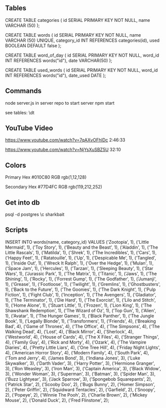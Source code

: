 ## Tables

CREATE TABLE categories (
id SERIAL PRIMARY KEY NOT NULL,
name VARCHAR (50)
);

CREATE TABLE words (
id SERIAL PRIMARY KEY NOT NULL,
name VARCHAR (50) UNIQUE,
category_id INT REFERENCES categories(id),
used BOOLEAN DEFAULT false
);

CREATE TABLE word_of_day (
id SERIAL PRIMARY KEY NOT NULL,
word_id INT REFERENCES words("id"),
date VARCHAR(50)
);

CREATE TABLE used_words (
id SERIAL PRIMARY KEY NOT NULL,
word_id INT REFERENCES words("id"),
date_used DATE
);

## Commands

node server.js in server repo to start server
npm start

see tables: \dt

## YouTube Video

https://www.youtube.com/watch?v=7qAXvOFhlDc
2:46:33

https://www.youtube.com/watch?v=NjYsXuSBZ5U
32:10

## Colors

Primary Hex #010C80
RGB rgb(1,12,128)

Secondary Hex #77D4FC
RGB rgb(119,212,252)

## Get into db

psql -d postgres
\c sharkbait

## Scripts

INSERT INTO words(name, category_id) VALUES ('Zootopia', 1), ('Little Mermaid', 1), ('Toy Story', 1), ('Beauty and the Beast', 1), ('Aladdin', 1), ('The Little Rascals', 1), ('Matilda', 1), ('Shrek', 1), ('The Incredibles', 1), ('Cars', 1), ('Happy Feet', 1), ('Ratatouille', 1), ('Up', 1), ('Despicable Me', 1), ('Tangled', 1), ('Inside Out', 1), ('Wreck It Ralph', 1), ('Over the Hedge', 1), ('Mulan', 1), ('Space Jam', 1), ('Hercules', 1), ('Tarzan', 1), ('Sleeping Beauty', 1), ('Star Wars', 1), ('Jurassic Park', 1), ('The Matrix', 1), ('Titanic', 1), ('Jaws', 1), ('The Shining', 1), ('Rocky', 1), ('Forrest Gump', 1), ('The Godfather', 1), ('Jumanji', 1), ('Grease', 1), ('Footloose', 1), ('Twilight', 1), ('Gremlins', 1), ('Ghostbusters', 1), ('Back to the Future', 1), ('The Goonies', 1), ('The Dark Knight', 1), ('Pulp Fiction', 1), ('Fight Club', 1), ('Inception', 1), ('The Avengers', 1), ('Gladiator', 1), ('The Terminator', 1), ('Die Hard', 1), ('The Exorcist', 1), ('Lilo and Stitch', 1), ('Home Alone', 1), ('Stuart Little', 1), ('Frozen', 1), ('Lion King', 1), ('The Shawshank Redemption', 1), ('The Wizard of Oz', 1), ('Top Gun', 1), ('Alien', 1), ('Avatar', 1), ('The Hunger Games', 1), ('Black Panther', 1), ('The Jungle Book', 1), ('Legally Blonde', 1), ('Transformers', 1), ('Friends', 4), ('Breaking Bad', 4), ('Game of Thrones', 4), ('The Office', 4), ('The Simpsons', 4), ('The Walking Dead', 4), ('Lost', 4), ('Black Mirror', 4), ('Sherlock', 4), ('Westworld', 4), ('House of Cards', 4), ('The X Files', 4), ('Stranger Things', 4), ('Family Guy', 4), ('Rick and Morty', 4), ('Ozark', 4), ('The Vampire Diaries', 4), ('Pretty Little Liars', 4), ('One Tree Hill', 4), ('Friday Night Lights', 4), ('American Horror Story', 4), ('Modern Family', 4), ('South Park', 4), ('Tom and Jerry', 4), ('James Bond', 3), ('Indiana Jones', 3), ('Luke Skywalker', 3), ('Darth Vader', 3), ('Harry Potter', 3), ('Hermione Granger', 3), ('Ron Weasley', 3), ('Iron Man', 3), ('Captain America', 3), ('Black Widow', 3), ('Wonder Woman', 3), ('Superman', 3), ('Batman', 3), ('Spider Man', 3), ('Buzz Lightyear', 3), ('Jack Sparrow', 3), ('Spongebob Squarepants', 2), ('Patrick Star', 2), ('Scooby Doo', 2), ('Bugs Bunny', 2), ('Homer Simpson', 2), ('Peter Griffin', 2), ('Squidward Tentacles', 2), ('Garfield', 2), ('Snoopy', 2), ('Popeye', 2), ('Winnie The Pooh', 2), ('Charlie Brown', 2), ('Mickey Mouse', 2), ('Donald Duck', 2), ('Fred Flinstone', 2);
